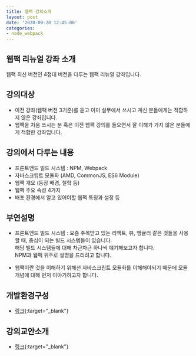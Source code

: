 ```yaml
---
title: 웹팩 강의소개
layout: post
date: '2020-09-20 12:45:00'
categories:
- node_webpack
---
```


## 웹팩 리뉴얼 강좌 소개

웹팩 최신 버전인 4점대 버전을 다루는 웹팩 리뉴얼 강좌입니다.

## 강의대상

* 이전 강좌(웹팩 버전 3기준)를 듣고 이미 실무에서 쓰시고 계신 분들에게는 적합하지 않은 강좌입니다.
* 웹팩을 처음 쓰시는 분 혹은 이전 웹팩 강의를 들으면서 잘 이해가 가지 않은 분들에게 적합한 강좌입니다.

## 강의에서 다루는 내용

* 프론트앤드 빌드 시스템 : NPM, Webpack
* 자바스크립트 모듈화 (AMD, CommonJS, ES6 Module)
* 웹팩 개요 (등장 배경, 철학 등)
* 웹팩 주요 속성 4가지
* 배포 환경에서 알고 있어야할 웹팩 특징과 설정 등

## 부연설명

* 프론트앤드 빌드 시스템 : 요즘 주목받고 있는 리액트, 뷰, 앵귤러 같은 것들을 사용할 때, 중심이 되는 빌드 시스템들이 있습니다.  
  해당 빌드 시스템들에 대해 차근차근 하나씩 얘기해보고자 합니다.  
  NPM과 웹팩 위주로 설명을 드리려고 합니다.
  
* 웹팩이란 것을 이해하기 위해선 자바스크립트 모듈화를 이해해야되기 때문에 모듈 개념에 대해 먼저 이야기하고자 합니다.

## 개발환경구성

* [링크](https://github.com/joshua1988/LearnWebpack){:target="_blank"}

## 강의교안소개

* [링크](https://joshua1988.github.io/webpack-guide/){:target="_blank"}